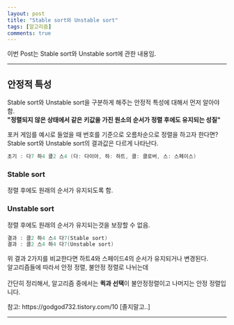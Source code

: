 ```yaml
---
layout: post
title: "Stable sort와 Unstable sort"
tags: [알고리즘]
comments: true
---
```


이번 Post는 Stable sort와 Unstable sort에 관한 내용임.

---

## 안정적 특성<br>
Stable sort와 Unstable sort을 구분하게 해주는 안정적 특성에 대해서 먼저 알아야 함.<br>
<strong>"정렬되지 않은 상태에서 같은 키값을 가진 원소의 순서가 정렬 후에도 유지되는 성질"</strong><br>
<p>
포커 게임를 예시로 들었을 때 번호를 기준으로 오름차순으로 정렬을 하고자 한다면?<br>
Stable sort와 Unstable sort의 결과값은 다르게 나타난다.
</p>

```c
초기 : 다7 하4 클2 스4 (다: 다이아, 하: 하트, 클: 클로버, 스: 스페이스)
```

### Stable sort<br>
정렬 후에도 원래의 순서가 유지되도록 함.<br>
### Unstable sort<br>
정렬 후에도 원래의 순서가 유지되는것을 보장할 수 없음.<br>

```c
결과 : 클2 하4 스4 다7(Stable sort)
결과 : 클2 스4 하4 다7(Unstable sort)
```
<p>
위 결과 2가지를 비교한다면 하트4와 스페이드4의 순서가 유지되거나 변경된다.<br>
알고리즘들에 따라서 안정 정렬, 불안정 정렬로 나뉘는데<br>
<br>
간단히 정리해서, 알고리즘 중에서는 <strong>퀵과 선택</strong>이 불안정정렬이고 나머지는 안정 정렬입니다.<br>
</p>
참고: <a hef="https://godgod732.tistory.com/10">https://godgod732.tistory.com/10</a> [졸지말고..]

---
